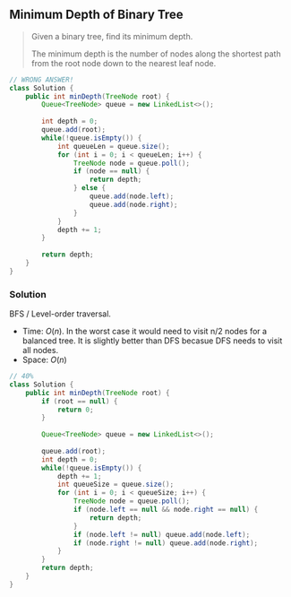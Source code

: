 ## Minimum Depth of Binary Tree

> Given a binary tree, find its minimum depth.
>
> The minimum depth is the number of nodes along the shortest path from the root node down to the nearest leaf node.

```java
// WRONG ANSWER!
class Solution {
    public int minDepth(TreeNode root) {
        Queue<TreeNode> queue = new LinkedList<>();
        
        int depth = 0;
        queue.add(root);
        while(!queue.isEmpty()) {
            int queueLen = queue.size();
            for (int i = 0; i < queueLen; i++) {
                TreeNode node = queue.poll();
                if (node == null) {
                    return depth;
                } else {
                    queue.add(node.left);
                    queue.add(node.right);
                }
            }
            depth += 1;
        }
        
        return depth;
    }
}
```

### Solution

BFS / Level-order traversal.

* Time: $O(n)$. In the worst case it would need to visit n/2 nodes for a balanced tree. It is slightly better than DFS becasue DFS needs to visit all nodes.
* Space: $O(n)$

```java
// 40%
class Solution {
    public int minDepth(TreeNode root) {
        if (root == null) {
            return 0;
        }
        
        Queue<TreeNode> queue = new LinkedList<>();
        
        queue.add(root);
        int depth = 0;
        while(!queue.isEmpty()) {
            depth += 1;
            int queueSize = queue.size();
            for (int i = 0; i < queueSize; i++) {
                TreeNode node = queue.poll();
                if (node.left == null && node.right == null) {
                    return depth;
                }
                if (node.left != null) queue.add(node.left);
                if (node.right != null) queue.add(node.right);
            }
        }
        return depth;
    }
}
```

